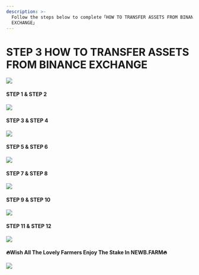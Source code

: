 ```yaml
---
description: >-
  Follow the steps below to complete「HOW TO TRANSFER ASSETS FROM BINANCE
  EXCHANGE」
---
```


# STEP 3 HOW TO TRANSFER ASSETS FROM BINANCE EXCHANGE

![](<../../.gitbook/assets/Slide1 (34).jpeg>)

#### STEP 1 & STEP 2

![](<../../.gitbook/assets/Slide2 (36).jpeg>)

#### STEP 3 & STEP 4

![](<../../.gitbook/assets/Slide3 (33).jpeg>)

#### STEP 5 & STEP 6

![](<../../.gitbook/assets/Slide4 (31).jpeg>)

#### STEP 7 & STEP 8

![](<../../.gitbook/assets/Slide5 (26).jpeg>)

#### STEP 9 & STEP 10

![](<../../.gitbook/assets/Slide6 (21).jpeg>)

#### STEP 11 & STEP 12

![](<../../.gitbook/assets/Slide7 (21).jpeg>)

#### 🔥Wish All The Lovely Farmers Enjoy The Stake In NEWB.FARM🔥

![](<../../.gitbook/assets/Slide8 (19).jpeg>)

####
